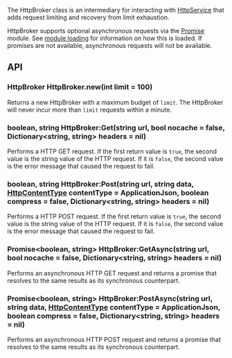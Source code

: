 The HttpBroker class is an intermediary for interacting with [HttpService](http://wiki.roblox.com/index.php?title=API:Class/HttpService) that adds request limiting and recovery from limit exhaustion.

HttpBroker supports optional asynchronous requests via the [Promise](Promise.md) module. See [module loading](Load.md#module-dependencies) for information on how this is loaded. If promises are not available, asynchronous requests will not be available. 

## API
### HttpBroker HttpBroker.new(int limit = 100)
Returns a new HttpBroker with a maximum budget of `limit`. The HttpBroker will never incur more than `limit` requests within a minute.

### boolean, string HttpBroker:Get(string url, bool nocache = false, Dictionary<string, string> headers = nil)
Performs a HTTP GET request. If the first return value is `true`, the second value is the string value of the HTTP request. If it is `false`, the second value is the error message that caused the request to fail.

### boolean, string HttpBroker:Post(string url, string data, [HttpContentType](http://wiki.roblox.com/index.php?title=API:Enum/HttpContentType) contentType = ApplicationJson, boolean compress = false, Dictionary<string, string> headers = nil)
Performs a HTTP POST request. If the first return value is `true`, the second value is the string value of the HTTP request. If it is `false`, the second value is the error message that caused the request to fail.

### Promise<boolean, string> HttpBroker:GetAsync(string url, bool nocache = false, Dictionary<string, string> headers = nil)
Performs an asynchronous HTTP GET request and returns a promise that resolves to the same results as its synchronous counterpart.

### Promise<boolean, string> HttpBroker:PostAsync(string url, string data, [HttpContentType](http://wiki.roblox.com/index.php?title=API:Enum/HttpContentType) contentType = ApplicationJson, boolean compress = false, Dictionary<string, string> headers = nil)
Performs an asynchronous HTTP POST request and returns a promise that resolves to the same results as its synchronous counterpart.

